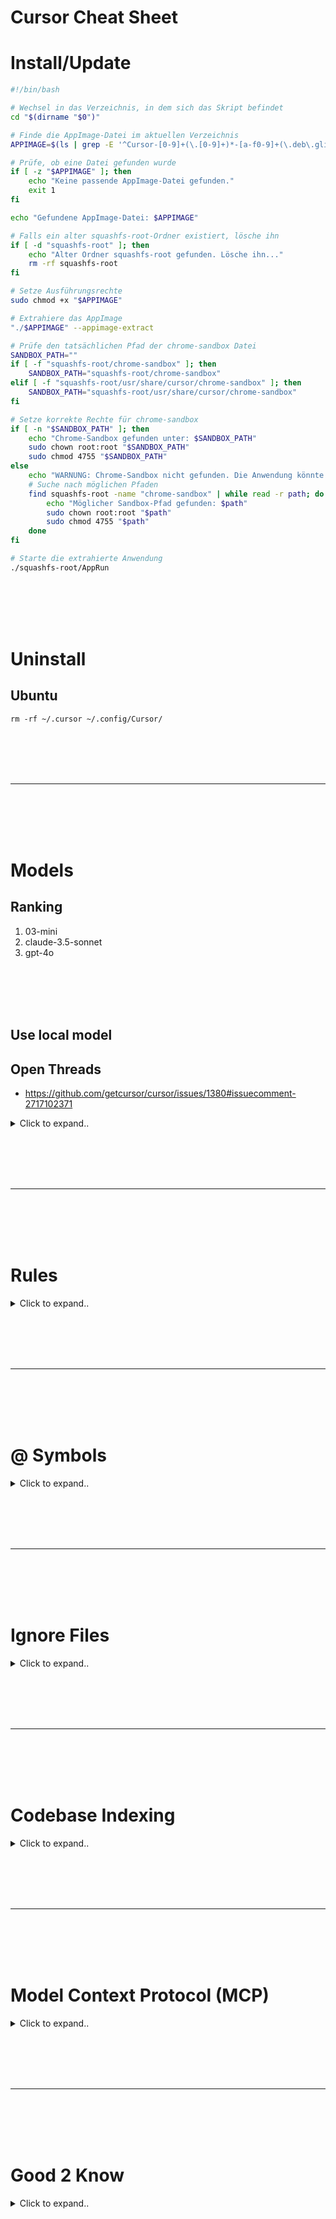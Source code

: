 # Cursor Cheat Sheet


# Install/Update


```bash
#!/bin/bash

# Wechsel in das Verzeichnis, in dem sich das Skript befindet
cd "$(dirname "$0")"

# Finde die AppImage-Datei im aktuellen Verzeichnis
APPIMAGE=$(ls | grep -E '^Cursor-[0-9]+(\.[0-9]+)*-[a-f0-9]+(\.deb\.glibc[0-9]+\.[0-9]+)?-x86_64\.AppImage$' | head -n 1)

# Prüfe, ob eine Datei gefunden wurde
if [ -z "$APPIMAGE" ]; then
    echo "Keine passende AppImage-Datei gefunden."
    exit 1
fi

echo "Gefundene AppImage-Datei: $APPIMAGE"

# Falls ein alter squashfs-root-Ordner existiert, lösche ihn
if [ -d "squashfs-root" ]; then
    echo "Alter Ordner squashfs-root gefunden. Lösche ihn..."
    rm -rf squashfs-root
fi

# Setze Ausführungsrechte
sudo chmod +x "$APPIMAGE"

# Extrahiere das AppImage
"./$APPIMAGE" --appimage-extract

# Prüfe den tatsächlichen Pfad der chrome-sandbox Datei
SANDBOX_PATH=""
if [ -f "squashfs-root/chrome-sandbox" ]; then
    SANDBOX_PATH="squashfs-root/chrome-sandbox"
elif [ -f "squashfs-root/usr/share/cursor/chrome-sandbox" ]; then
    SANDBOX_PATH="squashfs-root/usr/share/cursor/chrome-sandbox"
fi

# Setze korrekte Rechte für chrome-sandbox
if [ -n "$SANDBOX_PATH" ]; then
    echo "Chrome-Sandbox gefunden unter: $SANDBOX_PATH"
    sudo chown root:root "$SANDBOX_PATH"
    sudo chmod 4755 "$SANDBOX_PATH"
else
    echo "WARNUNG: Chrome-Sandbox nicht gefunden. Die Anwendung könnte nicht richtig funktionieren."
    # Suche nach möglichen Pfaden
    find squashfs-root -name "chrome-sandbox" | while read -r path; do
        echo "Möglicher Sandbox-Pfad gefunden: $path"
        sudo chown root:root "$path"
        sudo chmod 4755 "$path"
    done
fi

# Starte die extrahierte Anwendung
./squashfs-root/AppRun
```














<br><br>
<br><br>

# Uninstall

## Ubuntu
```shell
rm -rf ~/.cursor ~/.config/Cursor/
```

















<br><br>
<br><br>
___
<br><br>
<br><br>



# Models


## Ranking
1. 03-mini
2. claude-3.5-sonnet
3. gpt-4o








<br><br>
<br><br>

## Use local model

## Open Threads
- https://github.com/getcursor/cursor/issues/1380#issuecomment-2717102371


<details><summary>Click to expand..</summary>



# Ollama


1. Allow Web Origins in Ollama. Will be needed for Cursor to send the request to ngrok to your ollama

```shell
sudo systemctl edit ollama.service

# Add this
[Service]
Environment="OLLAMA_ORIGINS=*"
```
- Make sure that you add the environment variable above this line `Edits below this comment will be discarded`

Then restart:
```shell
systemctl daemon-reload
systemctl restart ollama
```


<br><br>

2. Run your desired model by using ollama
- https://github.com/CyberT33N/ollama-cheat-sheet/blob/main/README.md#import-from-gguf
```shell
ollama run deepseek-v2-coder-lite
```


3. Start custom proxy layer to enhance security with ngrok
- https://github.com/CyberT33N/proxy-auth
- Make sure to define a bearer token in the .env file. The value of this will be the API key which you enter in cursor later..
- Related to point 5. there is a verify button in cursor which will send a OPTIONS method request without baerer token. In the project is a condition for this commented out. You can enable it to 1x time allow the request that cursor is happy and then you can commit it out again and restart. This only has to be done once..

<br><br>

4. Tunneling proxy layer from above which will send request to ollama rest api on your machine
- https://github.com/ollama/ollama/blob/main/docs/faq.id opidmd#how-can-i-use-ollama-with-ngrok
```shell
ngrok http 3000 --host-header="localhost:3000"
```

<br><br>

5. Open Cursor > Cursor Settings > Models
  <br> 3.1 Disable all other models and add new model which has the same name as your hosted llm in ollama in my case `deepseek-v2-coder-lite`
  <br> 3.2 At section OpenAI API Key add your base url `https://xxxxxxxxxxxxx.ngrok-free.app/v1`. At the API Key add your custom bearer token value from point 3 (**Just the value not the word Bearer**). And then click verify button
   - If you get 403 then something is not working with CORS.

<br><br>

6. Enjoy <3

</details>























<br><br>
<br><br>
___
<br><br>
<br><br>






# Rules




<details><summary>Click to expand..</summary>


# List
- https://cursor.directory/rules




<br><br>
<br><br>


### Project Rules  

Rules specific to a project, stored in the `.cursor/rules` directory. They are automatically included when matching files are referenced.  

### Global Rules  

Rules applied globally to all projects, configured in **Cursor Settings > General > Rules for AI** section.  

Learn more about how to use them in the following sections.  

---

## Project Rules (Recommended)  

Project rules offer a powerful and flexible system with path-specific configurations. Project rules are stored in the `.cursor/rules` directory and provide granular control over AI behavior in different parts of your project.  

### How They Work  

- **Semantic Descriptions:** Each rule can include a description of when it should be applied.  
- **File Pattern Matching:** Use glob patterns to specify which files/folders the rule applies to.  
- **Automatic Attachment:** Rules can be automatically included when matching files are referenced.  
- **Reference Files:** Use `@file` in your project rules to include them as context when the rule is applied.  

You can reference rule files using `@file`, allowing you to chain multiple rules together.  

You can create a new rule using the command palette with `Cmd + Shift + P > New Cursor Rule`. By using project rules, you also get the benefit of version control since it’s just a file.  

### Example Use Cases  

- Framework-specific rules for certain file types (e.g., SolidJS preferences for `.tsx` files).  
- Special handling for auto-generated files (e.g., `.proto` files).  
- Custom UI development patterns.  
- Code style and architecture preferences for specific folders.  

---

## Global Rules  

Global rules can be added by modifying the **Rules for AI** section under **Cursor Settings > General > Rules for AI**.  

This is useful if you want to specify rules that should always be included in every project, like output language, length of responses, etc.  

---

## `.cursorrules`  

For backward compatibility, you can still use a `.cursorrules` file in the root of your project. However, this feature will eventually be removed. We recommend migrating to the new **Project Rules** system for better flexibility and control. 

  
</details>






























<br><br>
<br><br>
___
<br><br>
<br><br>






# @ Symbols  




<details><summary>Click to expand..</summary>

## Overview  

Overview of all `@` symbols available in Cursor for context and commands.  

In Cursor’s input boxes, such as **Composer, Chat, and Cmd + K**, you can use `@` symbols by typing `@`. A popup menu will appear with a list of suggestions, automatically filtering to show the most relevant options based on your input.  

---

## Keyboard Shortcuts  

- **Navigate** through the list of suggestions using the **up/down arrow keys**.  
- **Select** a suggestion by pressing **Enter**.  
- If the suggestion is a **category** (e.g., `@Files`), the list will refine to show only relevant items within that category.  

---

## List of All `@` Symbols  

- **`@Files`** - Reference specific files in your project.  
- **`@Folders`** - Reference entire folders for broader context.  
- **`@Code`** - Reference specific code snippets or symbols from your codebase.  
- **`@Docs`** - Access documentation and guides.  
- **`@Git`** - Access Git history and changes.  
- **`@Notepads`** - Access notepads.  
- **`@Summarized Composers`** - Work with summarized composer sessions.  
- **`@Cursor Rules`** - Work with cursor rules.  
- **`@Web`** - Reference external web resources and documentation.  
- **`@Link (paste)`** - Create links to specific code or documentation.  
- **`@Recent Changes`** - Reference recent changes in your code.  
- **`@Codebase`** - Reference your entire codebase as context (**Chat only**).  
- **`@Lint Errors`** - Reference lint errors (**Chat only**).  
- **`@Definitions`** - Look up symbol definitions (**Cmd + K only**).  

---

## Additional Symbols  

- **`# Files`** - Add files to the context without referencing.  
- **`/ Commands`** - Add open and active files to the context.  
  
</details>































<br><br>
<br><br>
___
<br><br>
<br><br>








# Ignore Files  




<details><summary>Click to expand..</summary>



Learn how to use `.cursorignore` and `.cursorindexingignore` to control file access and indexing in Cursor.  

---

## Overview  

Cursor provides two different ignore files to control how files are handled:  

- **`.cursorignore`**: Makes a best-effort attempt to exclude files from both AI features and indexing.  
- **`.cursorindexingignore`**: Controls only which files are indexed for search and context (same as the old `.cursorignore`).  

As of version **0.46**, `.cursorignore` attempts to exclude files from both **AI access and indexing** (similar to the previously unreleased `.cursorban`). For **indexing-only control**, like the old `.cursorignore`, use `.cursorindexingignore`.  

---

## `.cursorignore`  

The `.cursorignore` is **best-effort**, meaning **we do not guarantee that ignored files will never be sent up**. Bugs may allow ignored files to be accessed in certain cases. If you find any such issues, report them.  

**Use cases:**  
- Excluding **sensitive files** from AI access and indexing.  
- Ignoring **configuration files** that contain secrets.  
- Restricting access to **proprietary code**.  

**Effects:**  
Files listed in `.cursorignore` will be excluded from Cursor’s AI features:  
- Not included in **tab and chat requests**.  
- Not included in **AI context features**.  
- Not **indexed** for search or context.  
- Not **accessible** via `@`-symbols or other context tools.  

---

## `.cursorindexingignore`  

The `.cursorindexingignore` file **automatically inherits all patterns from your `.gitignore`** files.  

It only controls **which files are indexed** for search and context. This provides the same indexing control as the old `.cursorignore`.  

**Use cases:**  
- Excluding **large generated files** from indexing.  
- Skipping indexing of **binary files**.  
- Controlling which parts of the codebase are **searchable**.  
- **Optimizing** indexing performance.  

**Important:**  
Files in `.cursorindexingignore` **can still be manually included** as context or accessed by AI features – they just **won’t be automatically indexed** or included in search results.  

---

## File Format  

Both `.cursorignore` and `.cursorindexingignore` use the same syntax as `.gitignore`.  

### **Basic Patterns**  

```gitignore
# Ignore all files in the `dist` directory  
dist/  

# Ignore all `.log` files  
*.log  

# Ignore specific file `config.json`  
config.json  
```

### **Advanced Patterns**  

Include only `*.py` files in the `app` directory:  

```gitignore
# Ignore everything  
*  

# Do not ignore app  
!app/  

# Do not ignore directories inside app  
!app/*/  
!app/**/*/  

# Do not ignore Python files  
!*.py  
```

---

## Troubleshooting  

The ignore file syntax follows `.gitignore` exactly. If you encounter issues:  

- Replace **"cursorignore"** with **"gitignore"** in search queries.  
- Check **Stack Overflow** for similar patterns.  
- Test patterns with:  
  ```bash
  git check-ignore -v [file]
  ```
  to understand how matching works.  

**Common Gotchas:**  
- Patterns are **matched relative** to the ignore file location.  
- **Later patterns override earlier ones**.  
- **Directory patterns require a trailing slash (`/`)**.  
- **Negation patterns (`!`) must negate a previous pattern**.  

</details>




























<br><br>
<br><br>
___
<br><br>
<br><br>









# Codebase Indexing  




<details><summary>Click to expand..</summary>

Learn how to index your codebase in Cursor for more accurate AI assistance and search results.  

---

## Index your Codebase  

For **better and more accurate** codebase answers, you can **index your codebase**. Cursor computes **embeddings** for each file in your project, using them to **improve search results and AI responses**.  

### **How It Works:**  
- When a **project is opened**, Cursor **initializes indexing** for that workspace.  
- After the initial setup, Cursor will **automatically index new files** added to your workspace.  
- The indexing **status** is available under:  
  **Cursor Settings > Features > Codebase Indexing**.  

---

## Advanced Settings  

By default, Cursor **indexes all files** in your codebase.  

### **Customization Options:**  
Expand the **Show Settings** section to:  
- Enable or disable **automatic indexing** for new repositories.  
- Configure **which files should be ignored** during indexing.  

### **File Ignore Behavior:**  
- Cursor respects **all `.gitignore` files**, including those in subdirectories.  
- You can create a **`.cursorignore` file** for user-specific ignore patterns.  
- To prevent committing `.cursorignore`, add it to your **global `.gitignore`**.  

### **Optimizing Accuracy:**  
If your project contains **large content files** that AI **doesn’t need**, excluding them **can improve answer quality**.  

---

## Working with Large Monorepos  

For **large monorepos** (hundreds of thousands of files), **strategic indexing** is key.  

### **Best Practices:**  
- Use `.cursorignore` to let developers configure **which folders and paths** are indexed.  
- Add `.cursorignore` to **your global `.gitignore`**.  

This helps developers optimize indexing for **their specific work areas**.  

---

## FAQ  

### **Where can I see all indexed codebases?**  
There’s **no centralized list** of indexed codebases. To check a project’s status:  
1. Open the project in Cursor.  
2. Navigate to **Codebase Indexing settings**.  

### **How do I delete all indexed codebases?**  
- **Option 1:** Delete your Cursor **account** from Settings (removes all indexed data).  
- **Option 2:** Manually delete **individual codebases** from Codebase Indexing settings.  

**Note:** There’s **no bulk delete option** without deleting your account.  

</details>





































<br><br>
<br><br>
___
<br><br>
<br><br>









# Model Context Protocol (MCP)  



<details><summary>Click to expand..</summary>


# Guides
- https://www.youtube.com/watch?v=oAoigBWLZgE

<br><br>
<br><br>


# Server
- https://glama.ai/mcp/servers
- https://smithery.ai/ **HOT**
- https://cursor.directory/
- https://www.lmsystems.ai/servers **PAID CLOUD**



<br><br>
<br><br>




# What is MCP?  

The **Model Context Protocol (MCP)** is an **open protocol** that standardizes how applications provide **context and tools** to LLMs.  

Think of **MCP as a plugin system for Cursor** – it extends the agent’s capabilities by allowing integrations with **external data sources and tools**.  

📖 **[Learn More About MCP](#)**  

---

## Uses  

MCP enables Cursor to connect directly to **external systems and data sources**. Instead of manually feeding in project structure details, MCP **automates and standardizes** these interactions.  

### **Examples:**  
✅ **Databases** → Query databases without manually defining schemas.  
✅ **Notion** → Fetch data for implementation guidance.  
✅ **GitHub** → Create PRs, manage branches, find code.  
✅ **Memory** → Allow Cursor to store and recall information.  
✅ **Stripe** → Manage customers, subscriptions, and payments.  

---

## Architecture  

MCP servers are **lightweight programs** that expose capabilities via a standardized protocol. They act as **bridges** between Cursor and external tools or data sources.  

### **Supported Transport Types**  

#### 💻 **Stdio Transport (Local Only)**  
- Runs **on your local machine**  
- Managed automatically by Cursor  
- Communicates via **stdout**  
- **Only accessible locally**  

✅ **Input:** A **shell command** executed by Cursor  

#### 🌐 **SSE Transport (Local or Remote)**  
- Can run **locally or remotely**  
- Managed and run **by you**  
- Communicates **over the network**  
- **Can be shared across multiple machines**  

✅ **Input:** A **URL** to the `/sse` endpoint of an external MCP server  

📌 **Choosing the Right Transport:**  
- **Use stdio** for quick local development.  
- **Use SSE** for team-wide, distributed MCP setups.  

---

## Configuring MCP Servers  

MCP uses a **JSON-based configuration file**.  

### **Example (Stdio MCP Server using Node.js)**  
```json
{
  "mcpServers": {
    "server-name": {
      "command": "npx",
      "args": ["-y", "mcp-server"],
      "env": {
        "API_KEY": "value"
      }
    }
  }
}
```
📌 **Notes:**  
- `command`: Defines the executable (e.g., `npx`)  
- `args`: Arguments passed to the command  
- `env`: Environment variables (e.g., API keys)  

---

## Configuration Locations  

### **Project-Specific Configuration**  
📂 **`.cursor/mcp.json`** → Only applies to **that specific project**  

### **Global Configuration**  
🏠 **`~/.cursor/mcp.json`** → Available **across all projects**  

📌 **Tip:** Add `.cursor/mcp.json` to your global `.gitignore` to prevent committing sensitive configurations.  

---

## Using MCP Tools in Cursor  

### **Automatic Tool Usage**  
- The **Composer Agent** will automatically use relevant MCP tools listed under **Available Tools** in the MCP settings.  
- You can also **directly prompt** the agent to use a specific tool by name or description.  

### **Tool Approval**  
- By default, Cursor **asks for approval** before using an MCP tool.  
- You can review the tool call **arguments** before executing.  

### **Yolo Mode (Auto-Execute MCP Tools)**  
- **Enabling Yolo Mode** allows Cursor to **automatically run MCP tools** without approval, just like terminal commands.  
📖 **[Read more about Yolo Mode](#)**  

---

## Tool Responses  

When an MCP tool runs, Cursor will **display the response in chat**, along with:  
- **Tool call arguments**  
- **Expanded tool response details**  

---

## Limitations  

🔴 MCP is **still evolving** – some known limitations:  
- Cursor **only sends the first 40 tools** to the Agent.  
- MCP **may not work over SSH** or certain remote development setups.  
- **Resources (data storage/retrieval)** are **not yet supported** in Cursor (coming in future updates).  


</details>








































<br><br>
<br><br>
___
<br><br>
<br><br>




# Good 2 Know



<details><summary>Click to expand..</summary>


# Structure
- keep files small and create a new file for new components

  
</details>





